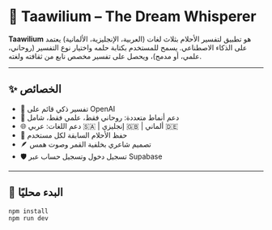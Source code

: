 # 🌙 Taawilium – The Dream Whisperer

**Taawilium** هو تطبيق لتفسير الأحلام بثلاث لغات (العربية، الإنجليزية، الألمانية) يعتمد على الذكاء الاصطناعي. يسمح للمستخدم بكتابة حلمه واختيار نوع التفسير (روحاني، علمي، أو مدمج)، ويحصل على تفسير مخصص نابع من ثقافته ولغته.

---

## ✨ الخصائص

- 🔮 تفسير ذكي قائم على OpenAI
- 🌙 دعم أنماط متعددة: روحاني فقط، علمي فقط، شامل
- 🌐 دعم اللغات: عربي 🇸🇦 | إنجليزي 🇬🇧 | ألماني 🇩🇪
- 💾 حفظ الأحلام السابقة لكل مستخدم
- 🪶 تصميم شاعري بخلفية القمر وصوت همس
- 🛡️ تسجيل دخول وتسجيل حساب عبر Supabase

---

## 🚀 البدء محليًا

```bash
npm install
npm run dev